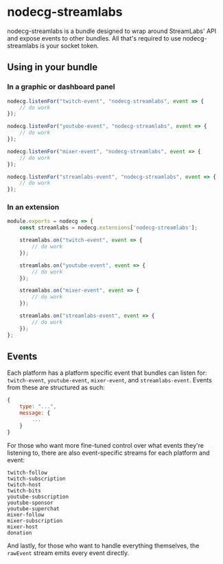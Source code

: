 # nodecg-streamlabs

nodecg-streamlabs is a bundle designed to wrap around StreamLabs' API and expose events to other bundles. All that's required to use nodecg-streamlabs is your socket token.


## Using in your bundle
### In a graphic or dashboard panel
```js
nodecg.listenFor("twitch-event", "nodecg-streamlabs", event => {
    // do work
});

nodecg.listenFor("youtube-event", "nodecg-streamlabs", event => {
    // do work
});

nodecg.listenFor("mixer-event", "nodecg-streamlabs", event => {
    // do work
});

nodecg.listenFor("streamlabs-event", "nodecg-streamlabs", event => {
    // do work
});
```
### In an extension
```js
module.exports = nodecg => {
    const streamlabs = nodecg.extensions['nodecg-streamlabs'];

    streamlabs.on("twitch-event", event => {
        // do work
    });

    streamlabs.on("youtube-event", event => {
        // do work
    });

    streamlabs.on("mixer-event", event => {
        // do work
    });

    streamlabs.on("streamlabs-event", event => {
        // do work
    });
};
```

## Events
Each platform has a platform specific event that bundles can listen for: `twitch-event`, `youtube-event`, `mixer-event`, and `streamlabs-event`. Events from these are structured as such:
```js
{
    type: "...",
    message: {
        ...
    }
}
```

For those who want more fine-tuned control over what events they're listening to, there are also event-specific streams for each platform and event:
```
twitch-follow
twitch-subscription
twitch-host
twitch-bits
youtube-subscription
youtube-sponsor
youtube-superchat
mixer-follow
mixer-subscription
mixer-host
donation
```

And lastly, for those who want to handle everything themselves, the `rawEvent` stream emits every event directly.